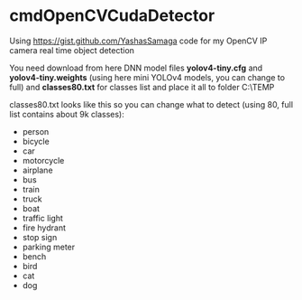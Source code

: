 # cmdOpenCVCudaDetector

Using https://gist.github.com/YashasSamaga code for my OpenCV IP camera real time object detection

You need download from here DNN model files **yolov4-tiny.cfg** and **yolov4-tiny.weights** (using here mini YOLOv4 models, you can change to full)
and **classes80.txt** for classes list and place it all to folder C:\TEMP

classes80.txt looks like this so you can change what to detect (using 80, full list contains about 9k classes):

* person
* bicycle
* car
* motorcycle
* airplane
* bus
* train
* truck
* boat
* traffic light
* fire hydrant
* stop sign
* parking meter
* bench
* bird
* cat
* dog
